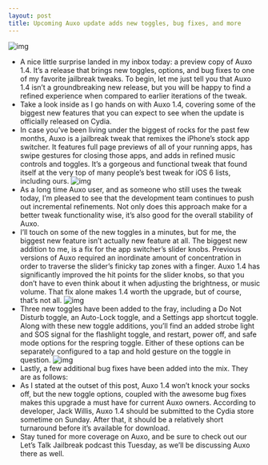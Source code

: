 ```yaml
---
layout: post
title: Upcoming Auxo update adds new toggles, bug fixes, and more
---
```

![img](http://media.idownloadblog.com/wp-content/uploads/2013/04/Auxo-1.4-toggles-updated.png)
* A nice little surprise landed in my inbox today: a preview copy of Auxo 1.4. It’s a release that brings new toggles, options, and bug fixes to one of my favorite jailbreak tweaks. To begin, let me just tell you that Auxo 1.4 isn’t a groundbreaking new release, but you will be happy to find a refined experience when compared to earlier iterations of the tweak.
* Take a look inside as I go hands on with Auxo 1.4, covering some of the biggest new features that you can expect to see when the update is officially released on Cydia.
* In case you’ve been living under the biggest of rocks for the past few months, Auxo is a jailbreak tweak that remixes the iPhone’s stock app switcher. It features full page previews of all of your running apps, has swipe gestures for closing those apps, and adds in refined music controls and toggles. It’s a gorgeous and functional tweak that found itself at the very top of many people’s best tweak for iOS 6 lists, including ours.
![img](http://media.idownloadblog.com/wp-content/uploads/2013/04/Auxo-1.4-toggles.png)
* As a long time Auxo user, and as someone who still uses the tweak today, I’m pleased to see that the development team continues to push out incremental refinements. Not only does this approach make for a better tweak functionality wise, it’s also good for the overall stability of Auxo.
* I’ll touch on some of the new toggles in a minutes, but for me, the biggest new feature isn’t actually new feature at all. The biggest new addition to me, is a fix for the app switcher’s slider knobs. Previous versions of Auxo required an inordinate amount of concentration in order to traverse the slider’s finicky tap zones with a finger. Auxo 1.4 has significantly improved the hit points for the slider knobs, so that you don’t have to even think about it when adjusting the brightness, or music volume. That fix alone makes 1.4 worth the upgrade, but of course, that’s not all.
![img](http://media.idownloadblog.com/wp-content/uploads/2013/04/Auxo-1.4-flashlight.png)
* Three new toggles have been added to the fray, including a Do Not Disturb toggle, an Auto-Lock toggle, and a Settings app shortcut toggle. Along with these new toggle additions, you’ll find an added strobe light and SOS signal for the flashlight toggle, and restart, power off, and safe mode options for the respring toggle. Either of these options can be separately configured to a tap and hold gesture on the toggle in question.
![img](http://media.idownloadblog.com/wp-content/uploads/2013/04/Auxo-1.4-respring.png)
* Lastly, a few additional bug fixes have been added into the mix. They are as follows:
* As I stated at the outset of this post, Auxo 1.4 won’t knock your socks off, but the new toggle options, coupled with the awesome bug fixes makes this upgrade a must have for current Auxo owners. According to developer, Jack Willis, Auxo 1.4 should be submitted to the Cydia store sometime on Sunday. After that, it should be a relatively short turnaround before it’s available for download.
* Stay tuned for more coverage on Auxo, and be sure to check out our Let’s Talk Jailbreak podcast this Tuesday, as we’ll be discussing Auxo there as well.

